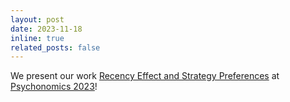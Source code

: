 ```yaml
---
layout: post
date: 2023-11-18
inline: true
related_posts: false
---
```


We present our work [Recency Effect and Strategy Preferences](https://cdn.ymaws.com/www.psychonomic.org/resource/resmgr/annual_meeting/2023_meeting/PS2023_Abstract_Book_Final_1.pdf) at [Psychonomics 2023](https://www.psychonomic.org/page/2023Program)!